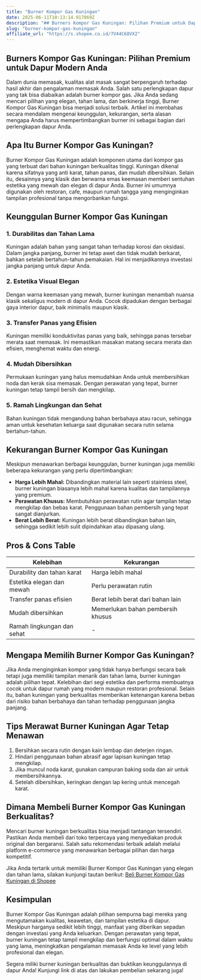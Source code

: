 ```yaml
---
title: "Burner Kompor Gas Kuningan"
date: 2025-06-11T10:13:14.917869Z
description: "## Burners Kompor Gas Kuningan: Pilihan Premium untuk Dapur Modern Anda..."
slug: "burner-kompor-gas-kuningan"
affiliate_url: "https://s.shopee.co.id/7V44C68VX2"
---
```

## Burners Kompor Gas Kuningan: Pilihan Premium untuk Dapur Modern Anda

Dalam dunia memasak, kualitas alat masak sangat berpengaruh terhadap hasil akhir dan pengalaman memasak Anda. Salah satu perlengkapan dapur yang tak bisa diabaikan adalah burner kompor gas. Jika Anda sedang mencari pilihan yang elegan, tahan lama, dan berkinerja tinggi, Burner Kompor Gas Kuningan bisa menjadi solusi terbaik. Artikel ini membahas secara mendalam mengenai keunggulan, kekurangan, serta alasan mengapa Anda harus mempertimbangkan burner ini sebagai bagian dari perlengkapan dapur Anda.

## Apa Itu Burner Kompor Gas Kuningan?

Burner Kompor Gas Kuningan adalah komponen utama dari kompor gas yang terbuat dari bahan kuningan berkualitas tinggi. Kuningan dikenal karena sifatnya yang anti karat, tahan panas, dan mudah dibersihkan. Selain itu, desainnya yang klasik dan berwarna emas keemasan memberi sentuhan estetika yang mewah dan elegan di dapur Anda. Burner ini umumnya digunakan oleh restoran, cafe, maupun rumah tangga yang menginginkan tampilan profesional tanpa mengorbankan fungsi.

## Keunggulan Burner Kompor Gas Kuningan

### 1. Durabilitas dan Tahan Lama

Kuningan adalah bahan yang sangat tahan terhadap korosi dan oksidasi. Dalam jangka panjang, burner ini tetap awet dan tidak mudah berkarat, bahkan setelah bertahun-tahun pemakaian. Hal ini menjadikannya investasi jangka panjang untuk dapur Anda.

### 2. Estetika Visual Elegan

Dengan warna keemasan yang mewah, burner kuningan menambah nuansa klasik sekaligus modern di dapur Anda. Cocok dipadukan dengan berbagai gaya interior dapur, baik minimalis maupun klasik.

### 3. Transfer Panas yang Efisien

Kuningan memiliki konduktivitas panas yang baik, sehingga panas tersebar merata saat memasak. Ini memastikan masakan matang secara merata dan efisien, menghemat waktu dan energi.

### 4. Mudah Dibersihkan

Permukaan kuningan yang halus memudahkan Anda untuk membersihkan noda dan kerak sisa memasak. Dengan perawatan yang tepat, burner kuningan tetap tampil bersih dan mengkilap.

### 5. Ramah Lingkungan dan Sehat

Bahan kuningan tidak mengandung bahan berbahaya atau racun, sehingga aman untuk kesehatan keluarga saat digunakan secara rutin selama bertahun-tahun.

## Kekurangan Burner Kompor Gas Kuningan

Meskipun menawarkan berbagai keunggulan, burner kuningan juga memiliki beberapa kekurangan yang perlu dipertimbangkan:

- **Harga Lebih Mahal:** Dibandingkan material lain seperti stainless steel, burner kuningan biasanya lebih mahal karena kualitas dan tampilannya yang premium.
- **Perawatan Khusus:** Membutuhkan perawatan rutin agar tampilan tetap mengkilap dan bebas karat. Penggunaan bahan pembersih yang tepat sangat dianjurkan.
- **Berat Lebih Berat:** Kuningan lebih berat dibandingkan bahan lain, sehingga sedikit lebih sulit dipindahkan atau dipasang ulang.

## Pros & Cons Table

| Kelebihan                       | Kekurangan                            |
|----------------------------------|---------------------------------------|
| Durability dan tahan karat      | Harga lebih mahal                   |
| Estetika elegan dan mewah       | Perlu perawatan rutin               |
| Transfer panas efisien          | Berat lebih berat dari bahan lain  |
| Mudah dibersihkan               | Memerlukan bahan pembersih khusus   |
| Ramah lingkungan dan sehat     | -                                     |

## Mengapa Memilih Burner Kompor Gas Kuningan?

Jika Anda menginginkan kompor yang tidak hanya berfungsi secara baik tetapi juga memiliki tampilan menarik dan tahan lama, burner kuningan adalah pilihan tepat. Kelebihan dari segi estetika dan performa membuatnya cocok untuk dapur rumah yang modern maupun restoran profesional. Selain itu, bahan kuningan yang berkualitas memberikan ketenangan karena bebas dari risiko bahan berbahaya dan tahan terhadap penggunaan jangka panjang.

## Tips Merawat Burner Kuningan Agar Tetap Menawan

1. Bersihkan secara rutin dengan kain lembap dan deterjen ringan.
2. Hindari penggunaan bahan abrasif agar lapisan kuningan tetap mengkilap.
3. Jika muncul noda karat, gunakan campuran baking soda dan air untuk membersihkannya.
4. Setelah dibersihkan, keringkan dengan lap kering untuk mencegah karat.

## Dimana Membeli Burner Kompor Gas Kuningan Berkualitas?

Mencari burner kuningan berkualitas bisa menjadi tantangan tersendiri. Pastikan Anda membeli dari toko terpercaya yang menyediakan produk original dan bergaransi. Salah satu rekomendasi terbaik adalah melalui platform e-commerce yang menawarkan berbagai pilihan dan harga kompetitif.

Jika Anda tertarik untuk memiliki Burner Kompor Gas Kuningan yang elegan dan tahan lama, silakan kunjungi tautan berikut: [Beli Burner Kompor Gas Kuningan di Shopee](https://s.shopee.co.id/7V44C68VX2)

## Kesimpulan

Burner Kompor Gas Kuningan adalah pilihan sempurna bagi mereka yang mengutamakan kualitas, keawetan, dan tampilan estetika di dapur. Meskipun harganya sedikit lebih tinggi, manfaat yang diberikan sepadan dengan investasi yang Anda keluarkan. Dengan perawatan yang tepat, burner kuningan tetap tampil mengkilap dan berfungsi optimal dalam waktu yang lama, meningkatkan pengalaman memasak Anda ke level yang lebih profesional dan elegan.

Segera miliki burner kuningan berkualitas dan buktikan keunggulannya di dapur Anda! Kunjungi link di atas dan lakukan pembelian sekarang juga!